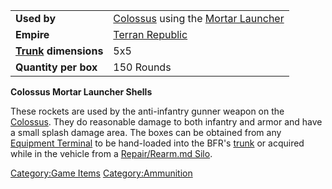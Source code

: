 |                                             |                                                                                               |
| ------------------------------------------- | --------------------------------------------------------------------------------------------- |
| **Used by**                                 | [Colossus](Colossus.md) using the [Mortar Launcher](Mortar_Launcher.md) |
| **Empire**                                  | [Terran Republic](Terran_Republic.md)                                              |
| **[Trunk](Trunk.md) dimensions** | 5x5                                                                                           |
| **Quantity per box**                        | 150 Rounds                                                                                    |

**Colossus Mortar Launcher Shells**

These rockets are used by the anti-infantry gunner weapon on the
[Colossus](Colossus.md). They do reasonable damage to both
infantry and armor and have a small splash damage area. The boxes can be
obtained from any [Equipment Terminal](Equipment_Terminal.md) to
be hand-loaded into the BFR's [trunk](trunk.md) or acquired
while in the vehicle from a [Repair/Rearm.md
Silo](Repair_Rearm_Silo.md).

[Category:Game Items](Category:Game_Items.md)
[Category:Ammunition](Category:Ammunition.md)
